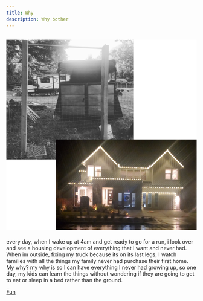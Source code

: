 ```yaml
---
title: Why
description: Why bother
---
```


## <img id="images" src="../../assets/why.jpg"/>


every day, when I wake up at 4am and get ready to go for a run, i look over and see a housing development of everything that I want and never had. When im outside, fixing my truck because its on its last legs, I watch families with all the things my family never had purchase their first home. My why? my why is so I can have everything I never had growing up, so one day, my kids can learn the things without wondering if they are going to get to eat or sleep in a bed rather than the ground. 


<a href="https://jovial-goldwasser-8cea91.netlify.app/fun/">
   <p>Fun</p>
</a>
